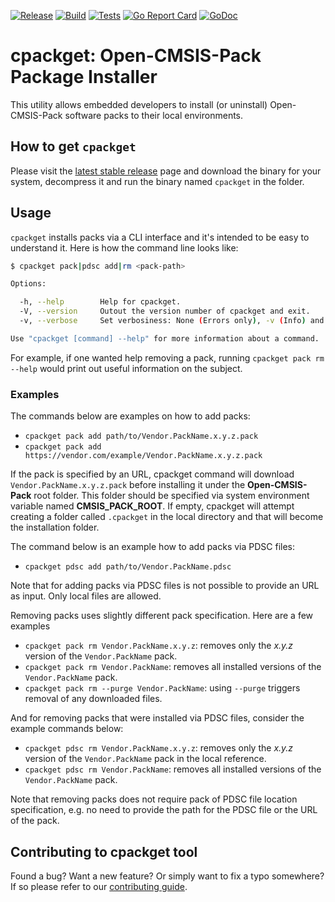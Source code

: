 [![Release](https://github.com/open-cmsis-pack/cpackget/actions/workflows/release.yml/badge.svg)](https://github.com/Open-CMSIS-Pack/cpackget/actions/workflows/release.yml)
[![Build](https://github.com/open-cmsis-pack/cpackget/actions/workflows/build.yml/badge.svg)](https://github.com/open-cmsis-pack/cpackget/actions/workflows/build.yml/badge.svg)
[![Tests](https://github.com/open-cmsis-pack/cpackget/actions/workflows/test.yml/badge.svg)](https://github.com/open-cmsis-pack/cpackget/actions/workflows/test.yml/badge.svg)
[![Go Report Card](https://goreportcard.com/badge/github.com/open-cmsis-pack/cpackget)](https://goreportcard.com/report/github.com/open-cmsis-pack/cpackget)
[![GoDoc](https://godoc.org/github.com/open-cmsis-pack/cpackget?status.svg)](https://godoc.org/github.com/open-cmsis-pack/cpackget)

# cpackget: Open-CMSIS-Pack Package Installer

This utility allows embedded developers to install (or uninstall) Open-CMSIS-Pack software packs to their local environments.

## How to get `cpackget`

Please visit the [latest stable release](https://github.com/Open-CMSIS-Pack/cpackget/releases/latest) page and download the binary for your system, decompress it and run the binary named `cpackget` in the folder.

## Usage

`cpackget` installs packs via a CLI interface and it's intended to be easy to understand it. Here is how the command line looks like:

```bash
$ cpackget pack|pdsc add|rm <pack-path>

Options:

  -h, --help        Help for cpackget.
  -V, --version     Outout the version number of cpackget and exit.
  -v, --verbose     Set verbosiness: None (Errors only), -v (Info) and -vv (Debugging)

Use "cpackget [command] --help" for more information about a command.
```

For example, if one wanted help removing a pack, running `cpackget pack rm --help` would print out useful information on the subject.

### Examples

The commands below are examples on how to add packs:
- `cpackget pack add path/to/Vendor.PackName.x.y.z.pack`
- `cpackget pack add https://vendor.com/example/Vendor.PackName.x.y.z.pack`

If the pack is specified by an URL, cpackget command will download `Vendor.PackName.x.y.z.pack` before installing it under the **Open-CMSIS-Pack** root folder.
This folder should be specified via system environment variable named **CMSIS_PACK_ROOT**. If empty, cpackget will attempt creating a folder called `.cpackget` in the local directory and that will become the installation folder.

The command below is an example how to add packs via PDSC files:
- `cpackget pdsc add path/to/Vendor.PackName.pdsc`

Note that for adding packs via PDSC files is not possible to provide an URL as input. Only local files are allowed.

Removing packs uses slightly different pack specification. Here are a few examples
- `cpackget pack rm Vendor.PackName.x.y.z`: removes only the *x.y.z* version of the `Vendor.PackName` pack.
- `cpackget pack rm Vendor.PackName`: removes all installed versions of the `Vendor.PackName` pack.
- `cpackget pack rm --purge Vendor.PackName`: using `--purge` triggers removal of any downloaded files.

And for removing packs that were installed via PDSC files, consider the example commands below:
- `cpackget pdsc rm Vendor.PackName.x.y.z`: removes only the *x.y.z* version of the `Vendor.PackName` pack in the local reference.
- `cpackget pdsc rm Vendor.PackName`: removes all installed versions of the `Vendor.PackName` pack.

Note that removing packs does not require pack of PDSC file location specification, e.g. no need to provide the path for the PDSC file or the URL of the pack.

## Contributing to cpackget tool

Found a bug? Want a new feature? Or simply want to fix a typo somewhere? If so please refer to our [contributing guide](CONTRIBUTING.md).
